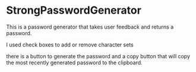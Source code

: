 # StrongPasswordGenerator

This is a password generator that takes user feedback and returns a password.

I used check boxes to add or remove character sets

there is a button to generate the password and a copy button that will copy the most recently generated password to the clipboard.